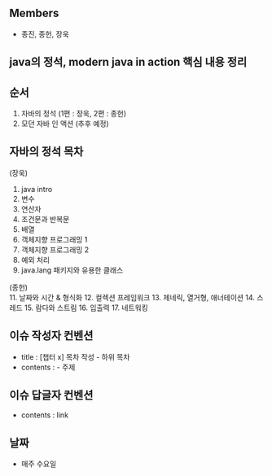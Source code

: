## Members 
- 종진, 종헌, 장욱

## java의 정석, modern java in action 핵심 내용 정리


## 순서
1. 자바의 정석 (1편 : 장욱, 2편 : 종헌)
2. 모던 자바 인 액션 (추후 예정)


## 자바의 정석 목차
(장욱)
1. java intro
2. 변수
3. 연산자
4. 조건문과 반복문
5. 배열
6. 객체지향 프로그래밍 1
7. 객체지향 프로그래밍 2
8. 예외 처리
9. java.lang 패키지와 유용한 클래스

(종헌)   
11. 날짜와 시간 & 형식화
12. 컬렉션 프레임워크
13. 제네릭, 열거형, 애너테이션
14. 스레드
15. 람다와 스트림
16. 입출력
17. 네트워킹


## 이슈 작성자 컨벤션
- title : [챕터 x] 목차 작성 - 하위 목차
- contents : - 주제


## 이슈 답글자 컨벤션
- contents : link

## 날짜
- 매주 수요일
